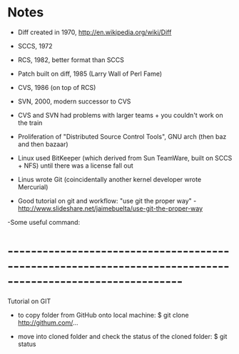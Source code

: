 # Notes

- Diff created in 1970, http://en.wikipedia.org/wiki/Diff

- SCCS, 1972

- RCS, 1982, better format than SCCS

- Patch built on diff, 1985 (Larry Wall of Perl Fame)

- CVS, 1986 (on top of RCS)

- SVN, 2000, modern successor to CVS

- CVS and SVN had problems with larger teams + you couldn't work on the train

- Proliferation of "Distributed Source Control Tools", GNU arch (then baz and then bazaar)

- Linux used BitKeeper (which derived from Sun TeamWare, built on SCCS + NFS) until there was a license fall out

- Linus wrote Git (coincidentally another kernel developer wrote Mercurial)

- Good tutorial on git and workflow: "use git the proper way" - http://www.slideshare.net/jaimebuelta/use-git-the-proper-way

-Some useful command:
# ----------------------------------------------------------------------------------------------------------

Tutorial on GIT

- to copy folder from GitHub onto local machine:
     $ git clone http://githum.com/...

- move into cloned folder and check the status of the cloned folder:
     $ git status
